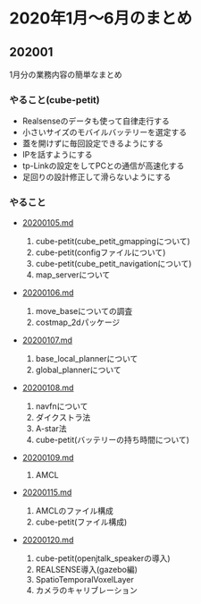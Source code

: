 # 2020年1月〜6月のまとめ

<!-- [目標設定](./goal_and_schedule.md) -->

## 202001

1月分の業務内容の簡単なまとめ

### やること(cube-petit)

* Realsenseのデータも使って自律走行する
* 小さいサイズのモバイルバッテリーを選定する
* 蓋を開けずに毎回設定できるようにする
* IPを話すようにする
* tp-Linkの設定をしてPCとの通信が高速化する
* 足回りの設計修正して滑らないようにする

### やること

* [20200105.md](202001/20200105.md)
    1. cube-petit(cube_petit_gmappingについて)
    2. cube-petit(configファイルについて)
    3. cube-petit(cube_petit_navigationについて)
    4. map_serverについて

* [20200106.md](202001/20200106.md)
    1. move_baseについての調査
    2. costmap_2dパッケージ

* [20200107.md](202001/20200107.md)
    1. base_local_plannerについて
    2. global_plannerについて

* [20200108.md](202001/20200108.md)
    1. navfnについて
    2. ダイクストラ法
    3. A-star法
    4. cube-petit(バッテリーの持ち時間について)

* [20200109.md](202001/20200109.md)
    1. AMCL

* [20200115.md](202001/20200115.md)
    1. AMCLのファイル構成
    2. cube-petit(ファイル構成)

* [20200120.md](202001/20200120.md)
    1. cube-petit(openjtalk_speakerの導入)
    2. REALSENSE導入(gazebo編)
    3. SpatioTemporalVoxelLayer
    4. カメラのキャリブレーション
